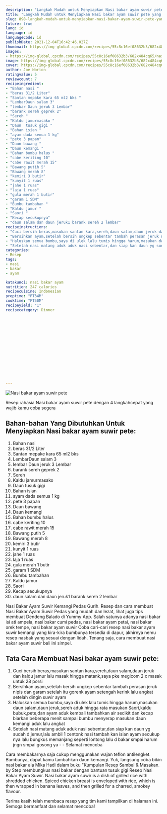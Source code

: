 ```yaml
---
description: "Langkah Mudah untuk Menyiapkan Nasi bakar ayam suwir pete yang Enak Banget"
title: "Langkah Mudah untuk Menyiapkan Nasi bakar ayam suwir pete yang Enak Banget"
slug: 898-langkah-mudah-untuk-menyiapkan-nasi-bakar-ayam-suwir-pete-yang-enak-banget
future: true
lang: id
language: id
languageCode: id
publishDate: 2021-12-04T16:42:46.027Z 
thumbnail: https://img-global.cpcdn.com/recipes/55c8c16ef08632b3/682x484cq65/nasi-bakar-ayam-suwir-pete-foto-resep-utama.webp
images:
- https://img-global.cpcdn.com/recipes/55c8c16ef08632b3/682x484cq65/nasi-bakar-ayam-suwir-pete-foto-resep-utama.webp
image: https://img-global.cpcdn.com/recipes/55c8c16ef08632b3/682x484cq65/nasi-bakar-ayam-suwir-pete-foto-resep-utama.webp
cover: https://img-global.cpcdn.com/recipes/55c8c16ef08632b3/682x484cq65/nasi-bakar-ayam-suwir-pete-foto-resep-utama.webp
author: Joe Norton
ratingvalue: 5
reviewcount: 7
recipeingredient:
- "Bahan nasi "
- "beras 31/2 Liter"
- "Santan mepake kara 65 ml2 bks "
- "LembarDaun salam 3"
- "lembar Daun jeruk 3 Lembar"
- "barank sereh geprek 2"
- "Sereh "
- "Kaldu jamurmasako "
- "Daun  tusuk gigi "
- "Bahan isian "
- "ayam dada semua 1 kg"
- "pete 3 papan"
- "Daun bawang "
- "Daun kemangi "
- "Bahan bumbu halus "
- "cabe keriting 10"
- "cabe rawit merah 15"
- "Bawang putih 5"
- "Bawang merah 8"
- "kemiri 3 butir"
- "kunyit 1 ruas"
- "jahe 1 ruas"
- "laja 1 ruas"
- "gula merah 1 butir"
- "garam 1 SDM"
- "Bumbu tambahan "
- "Kaldu jamur "
- "Saori "
- "Kecap secukupnya"
- "daun salam dan daun jeruk1 barank sereh 2 lembar"
recipeinstructions:
- "Cuci bersih beras,masukan santan kara,sereh,daun salam,daun jeruk dan kaldu jamur lalu masak hingga matank,saya pke megicom 2 x masak untuk 28 porsi"
- "Bersihkan ayam,setelah bersih ungkep sebentar tambah perasan jeruk nipis dan garam setelah itu gorenk ayam setengah kerink lalu angkat setelah dingin suwir ayam"
- "Haluskan semua bumbu,saya di ulek lalu tumis hingga harum,masukan daun salam,daun jeruk,sereh aduk hingga rata masukan Saori,kaldu bubuk,pete,dan ayam aduk kembali tambahkan air sedikit dan kecap biarkan beberapa menit sampai bumbu menyerap masukan daun kemangi aduk lalu angkat"
- "Setelah nasi matang aduk aduk nasi sebentar,dan siap kan daun yg sudah d jemur,lalu ambil 1 centonk nasi tambah kan isian ayam secukup nya lalu bungkus memanjang seperti lontong lalu d bakar smpai harum jngn smpai gosong ya   Selamat mencoba"
categories:
- Resep
tags:
- nasi
- bakar
- ayam

katakunci: nasi bakar ayam 
nutrition: 247 calories
recipecuisine: Indonesian
preptime: "PT34M"
cooktime: "PT50M"
recipeyield: "1"
recipecategory: Dinner


     
    
    
    
    
    
    
    
    
    
    
      
    
---
```



![Nasi bakar ayam suwir pete](https://img-global.cpcdn.com/recipes/55c8c16ef08632b3/682x484cq65/nasi-bakar-ayam-suwir-pete-foto-resep-utama.webp)

Resep rahasia Nasi bakar ayam suwir pete    dengan 4 langkahcepat yang wajib kamu coba segera

<!--inarticleads1-->

## Bahan-bahan Yang Dibutuhkan Untuk Menyiapkan Nasi bakar ayam suwir pete:

1. Bahan nasi 
1. beras 31/2 Liter
1. Santan mepake kara 65 ml2 bks 
1. LembarDaun salam 3
1. lembar Daun jeruk 3 Lembar
1. barank sereh geprek 2
1. Sereh 
1. Kaldu jamurmasako 
1. Daun  tusuk gigi 
1. Bahan isian 
1. ayam dada semua 1 kg
1. pete 3 papan
1. Daun bawang 
1. Daun kemangi 
1. Bahan bumbu halus 
1. cabe keriting 10
1. cabe rawit merah 15
1. Bawang putih 5
1. Bawang merah 8
1. kemiri 3 butir
1. kunyit 1 ruas
1. jahe 1 ruas
1. laja 1 ruas
1. gula merah 1 butir
1. garam 1 SDM
1. Bumbu tambahan 
1. Kaldu jamur 
1. Saori 
1. Kecap secukupnya
1. daun salam dan daun jeruk1 barank sereh 2 lembar

Nasi Bakar Ayam Suwir Kemangi Pedas Gurih. Resep dan cara membuat Nasi Bakar Ayam Suwir Pedas yang mudah dan lezat, lihat juga tips membuat Dendeng Balado di Yummy App. Salah satunya adanya nasi bakar isi ati ampela, nasi bakar cumi pedas, nasi bakar ayam petai, nasi bakar orek tempe, nasi bakar ayam suwir Coba cari-cari resep nasi bakar ayam suwir kemangi yang kira-kira bumbunya tersedia di dapur, akhirnya nemu resep nasbak yang sesuai dengan lidah. Tenang saja, cara membuat nasi bakar ayam suwir bali ini simpel. 

<!--inarticleads2-->

## Tata Cara Membuat Nasi bakar ayam suwir pete:

1. Cuci bersih beras,masukan santan kara,sereh,daun salam,daun jeruk dan kaldu jamur lalu masak hingga matank,saya pke megicom 2 x masak untuk 28 porsi
1. Bersihkan ayam,setelah bersih ungkep sebentar tambah perasan jeruk nipis dan garam setelah itu gorenk ayam setengah kerink lalu angkat setelah dingin suwir ayam
1. Haluskan semua bumbu,saya di ulek lalu tumis hingga harum,masukan daun salam,daun jeruk,sereh aduk hingga rata masukan Saori,kaldu bubuk,pete,dan ayam aduk kembali tambahkan air sedikit dan kecap biarkan beberapa menit sampai bumbu menyerap masukan daun kemangi aduk lalu angkat
1. Setelah nasi matang aduk aduk nasi sebentar,dan siap kan daun yg sudah d jemur,lalu ambil 1 centonk nasi tambah kan isian ayam secukup nya lalu bungkus memanjang seperti lontong lalu d bakar smpai harum jngn smpai gosong ya -  -  Selamat mencoba


Cara membakarnya saja cukup menggunakan wajan teflon antilengket. Bumbunya, dapat kamu tambahkan daun kemangi. Yuk, langsung coba bikin nasi bakar ala Mika Hadi dalam buku &#34;Kumpulan Resep Sambal &amp; Masakan. by Step membungkus nasi bakar dengan bantuan tusuk gigi Resep Nasi Bakar Ayam Suwir. Nasi bakar ayam suwir is a dish of grilled rice with shredded chicken. Spiced chicken breast is enveloped with rice, which is then wrapped in banana leaves, and then grilled for a charred, smokey flavour. 

Terima kasih telah membaca resep yang tim kami tampilkan di halaman ini. Semoga bermanfaat dan selamat mencoba!
